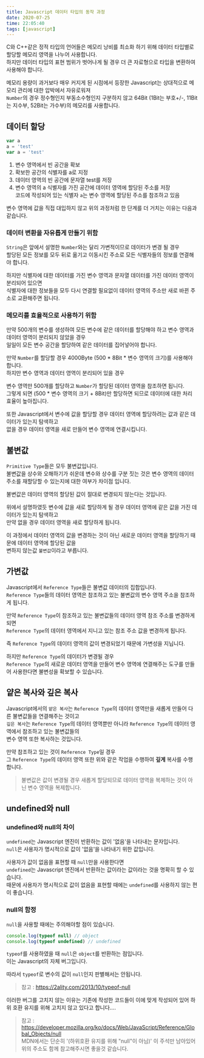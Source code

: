 ```yaml
---
title: Javascript 데이터 타입의 동작 과정
date: 2020-07-25
time: 22:05:40
tags: [javascript]
---
```


C와 C++같은 정적 타입의 언어들은 메모리 낭비를 최소화 하기 위해 데이터 타입별로 할당할 메모리 영역을 나누어 사용합니다.  
하지만 데이터 타입의 표현 범위가 벗어나게 될 경우 더 큰 자료형으로 타입을 변환하여 사용해야 합니다.  

메모리 용량이 과거보다 매우 커지게 된 시점에서 등장한 Javascript는 상대적으로 메모리 관리에 대한 압박에서 자유로워져  
`Number`의 경우 정수형인지 부동소수형인지 구분하지 않고 64Bit (1Bit는 부호+/-, 11Bit는 지수부, 52Bit는 가수부)의 메모리를 사용합니다.

## 데이터 할당

```javascript
var a
a = 'test'
var a = 'test'
```

1. 변수 영역에서 빈 공간을 확보
2. 확보한 공간의 식별자를 a로 지정
3. 데이터 영역의 빈 공간에 문자열 test를 저장
4. 변수 영역의 a 식별자를 가진 공간에 데이터 영역에 할당된 주소를 저장  
   코드에 작성되어 있는 식별자 `a`는 변수 영역에 할당된 주소를 참조하고 있음

변수 영역에 값을 직접 대입하지 않고 위의 과정처럼 한 단계를 더 거치는 이유는 다음과 같습니다.

### 데이터 변환을 자유롭게 만들기 위함

`String`은 앞에서 설명한 `Number`와는 달리 가변적이므로 데이터가 변경 될 경우  
할당된 모든 정보를 모두 뒤로 옮기고 이동시킨 주소로 모든 식별자들의 정보를 연결해야 합니다.

하지만 식별자에 대한 데이터를 가진 변수 영역과 문자열 데이터를 가진 데이터 영역이 분리되어 있으면   
식별자에 대한 정보들을 모두 다시 연결할 필요없이 데이터 영역의 주소만 새로 바뀐 주소로 교환해주면 됩니다.

### 메모리를 효율적으로 사용하기 위함

만약 500개의 변수를 생성하여 모든 변수에 같은 데이터를 할당해야 하고 변수 영역과 데이터 영역이 분리되지 않았을 경우  
일일이 모든 변수 공간을 할당하여 같은 데이터를 집어넣어야 합니다.

만약 `Number`를 할당할 경우 4000Byte (500 * 8Bit * 변수 영역의 크기)를 사용해야 합니다.  
하지만 변수 영역과 데이터 영역이 분리되어 있을 경우

변수 영역만 500개를 할당하고  `Number`가 할당된 데이터 영역을 참조하면 됩니다.  
그렇게 되면 (500 * 변수 영역의 크기 + 8Bit)만 할당하면 되므로 데이터에 대한 처리 효율이 높아집니다.

또한 Javascript에서 변수에 값을 할당할 경우 데이터 영역에 할당하려는 값과 같은 데이터가 있는지 탐색하고  
없을 경우 데이터 영역을 새로 만들어 변수 영역에 연결시킵니다.

## 불변값

`Primitive Type`들은 모두 불변값입니다.  
불변값을 상수와 오해하기가 쉬운데 변수와 상수를 구분 짓는 것은 변수 영역의 데이터 주소를 재할당할 수 있는지에 대한 여부가 차이점 입니다.

불변값은 데이터 영역의 할당된 값이 절대로 변경되지 않는다는 것입니다.

위에서 설명하였듯 변수에 값을 새로 할당하게 될 경우 데이터 영역에 같은 값을 가진 데이터가 있는지 탐색하고  
만약 없을 경우 데이터 영역을 새로 할당하게 됩니다.

이 과정에서 데이터 영역의 값을 변경하는 것이 아닌 새로운 데이터 영역을 할당하기 때문에 데이터 영역에 할당된 값을  
변하지 않는값 `불변값`이라고 부릅니다.

## 가변값

Javascript에서 `Reference Type`들은 불변값 데이터의 집합입니다.  
`Reference Type`들의 데이터 영역은 참조하고 있는 불변값의 변수 영역 주소을 참조하게 됩니다.

만약 `Reference Type`이 참조하고 있는 불변값들의 데이터 영역 참조 주소를 변경하게 되면  
`Reference Type`의 데이터 영역에서 지니고 있는 참조 주소 값을 변경하게 됩니다.

즉 `Reference Type`의 데이터 영역의 값이 변경되었기 때문에 가변성을 지닙니다.

하지만 `Reference Type`의 데이터가 변경될 경우  
`Reference Type`의 새로운 데이터 영역을 만들어 변수 영역에 연결해주는 도구를 만들어 사용한다면 불변성을 확보할 수 있습니다.

## 얕은 복사와 깊은 복사

Javascript에서의 `얕은 복사`는 `Reference Type`의 데이터 영역만을 새롭게 만들어 다른 불변값들을 연결해주는 것이고  
`깊은 복사`는 `Reference Type`의 데이터 영역뿐만 아니라 `Reference Type`의 데이터 영역에서 참조하고 있는 불변값들의  
변수 영역 또한 복사하는 것입니다.

만약 참조하고 있는 것이 `Reference Type`일 경우  
그 `Reference Type`의 데이터 영역 또한 위와 같은 작업을 수행하여 **깊게** 복사를 수행합니다.

> 불변값은 값이 변경될 경우 새롭게 할당되므로 데이터 영역을 복제하는 것이 아닌 변수 영역을 복제합니다.

## undefined와 null

### undefined와 null의 차이

`undefined`는 Javascript 엔진이 반환하는 값이 '없음'을 나타내는 문자입니다.  
`null`은 사용자가 명시적으로 값이 '없음'을 나타내기 위한 값입니다.

사용자가 값이 없음을 표현할 때 `null`만을 사용한다면  
`undefined`는 Javascript 엔진에서 반환하는 값이라는 값이라는 것을 명확히 할 수 있습니다.  
때문에 사용자가 명시적으로 값이 없음을 표현할 때에는 `undefined`를 사용하지 않는 편이 좋습니다.

### null의 함정

`null`을 사용할 때에는 주의해야할 점이 있습니다.

```javascript
console.log(typeof null) // object
console.log(typeof undefined) // undefined
```

`typeof`를 사용하였을 때 `null`은 `object`를 반환하는 점입니다.  
이는 Javascript의 자체 버그입니다.

따라서 `typeof`로 변수의 값이 `null`인지 판별해서는 안됩니다.

> 참고 : https://2ality.com/2013/10/typeof-null

이러한 버그를 고치지 않는 이유는 기존에 작성한 코드들이 이에 맞게 작성되어 있어
하위 호환 유지를 위해 고치지 않고 있다고 합니다....

> 참고 : https://developer.mozilla.org/ko/docs/Web/JavaScript/Reference/Global_Objects/null  
> MDN에서는 단순히 '(하위호환 유지를 위해 "null"이 아님)' 이 주석만 남아있어 위의 주소도 함께 참고해주시면 좋을것 같습니다.
